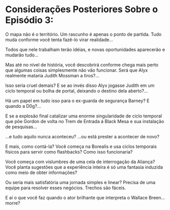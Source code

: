 # Considerações Posteriores Sobre o Episódio 3:
O mapa não é o território. Um rascunho é apenas o ponto de partida. Tudo muda conforme você tenta fazê-lo virar realidade...

Todos que nele trabalham terão idéias, e novas oportunidades aparecerão e mudarão tudo...

Mas até no nível de história, você descobrirá conforme chega mais perto que algumas coisas simplesmente não vão funcionar. Será que Alyx realmente mataria Judith Mossman a tiros?...

Isso seria cruel demais? E se ao invés disso Alyx jogasse Judith em um ciclo temporal ou bolha de portal, deixando o destino dela aberto?...

Há um papel em tudo isso para o ex-guarda de segurança Barney? E quando a D0g?...

E se a explosão final catalizar uma enorme singularidade de ciclo temporal que põe Gordon de volta no Trem de Entrada á Black Mesa e sua instalação de pesquisas...

...e tudo aquilo nunca aconteceu? ...ou está prester a acontecer de novo?

E mais, como contá-la? Você começa na Borealis e usa ciclos temporais físicos para servir como flashbacks? Como isso funcionaria?

Você começa com vislumbres de uma cela de interrogação da Aliança? Você planta sugestões que a experiência inteira é só uma fantasia induzida como meio de obter informações?

Ou seria mais satisfatória uma jornada simples e linear? Precisa de uma equipe para resolver esses negócios. Trechos são fáceis.

E aí o que você faz quando o ator brilhante que interpreta o Wallace Breen... morre?
